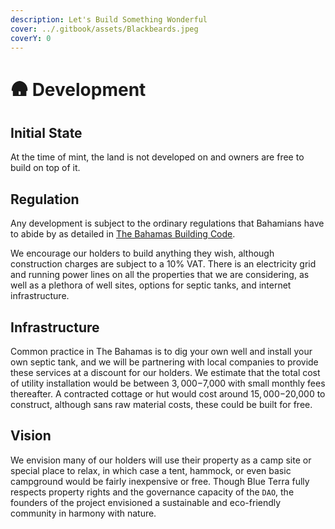 ```yaml
---
description: Let's Build Something Wonderful
cover: ../.gitbook/assets/Blackbeards.jpeg
coverY: 0
---
```


# 🛖 Development

## Initial State

At the time of mint, the land is not developed on and owners are free to build on top of it.&#x20;

## Regulation

Any development is subject to the ordinary regulations that Bahamians have to abide by as detailed in [The Bahamas Building Code](https://www.bahamas.gov.bs/wps/wcm/connect/d7ebcbad-f9b6-42e3-aff2-79f83bd91810/Bahamas%2BBuilding%2BCode%2B3rd%2BEd.pdf?MOD=AJPERES).&#x20;

We encourage our holders to build anything they wish, although construction charges are subject to a 10% VAT. There is an electricity grid and running power lines on all the properties that we are considering, as well as a plethora of well sites, options for septic tanks, and internet infrastructure.&#x20;

## Infrastructure

Common practice in The Bahamas is to dig your own well and install your own septic tank, and we will be partnering with local companies to provide these services at a discount for our holders. We estimate that the total cost of utility installation would be between $3,000-$7,000 with small monthly fees thereafter. A contracted cottage or hut would cost around $15,000-$20,000 to construct, although sans raw material costs, these could be built for free.&#x20;

## Vision

We envision many of our holders will use their property as a camp site or special place to relax, in which case a tent, hammock, or even basic campground would be fairly inexpensive or free. Though Blue Terra fully respects property rights and the governance capacity of the `DAO`, the founders of the project envisioned a sustainable and eco-friendly community in harmony with nature.&#x20;
